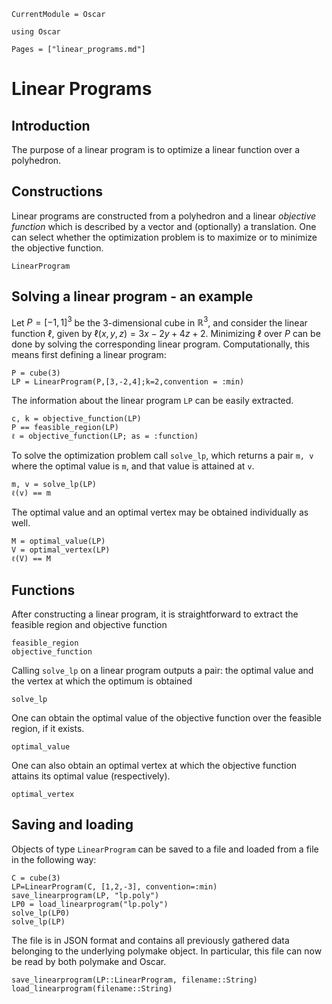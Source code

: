 ```@meta
CurrentModule = Oscar
```

```@setup oscar
using Oscar
```

```@contents
Pages = ["linear_programs.md"]
```

# Linear Programs


## Introduction

The purpose of a linear program is to optimize a linear function over a
polyhedron.



## Constructions

Linear programs are constructed from a polyhedron and a linear *objective function*
which is described by a vector and (optionally) a translation. One can select whether the optimization
problem is to maximize or to minimize the objective function.

```@docs
LinearProgram
```

## Solving a linear program - an example
Let $P=[-1,1]^3$ be the $3$-dimensional cube in $\mathbb{R}^3$, and consider
the linear function $\ell$, given by $\ell(x,y,z) = 3x-2y+4z+2$. Minimizing
$\ell$ over $P$ can be done by solving the corresponding linear program.
Computationally, this means first defining a linear program:

```@repl oscar
P = cube(3)
LP = LinearProgram(P,[3,-2,4];k=2,convention = :min)
```

The information about the linear program `LP` can be easily extracted.

```@repl oscar
c, k = objective_function(LP)
P == feasible_region(LP)
ℓ = objective_function(LP; as = :function)
```

To solve the optimization problem call `solve_lp`, which returns a pair `m, v`
where the optimal value is `m`, and that value is attained at `v`.

```@repl oscar
m, v = solve_lp(LP)
ℓ(v) == m
```

The optimal value and an optimal vertex may be obtained individually as well.

```@repl oscar
M = optimal_value(LP)
V = optimal_vertex(LP)
ℓ(V) == M
```


## Functions

After constructing a linear program, it is straightforward to extract the
feasible region and objective function

```@docs
feasible_region
objective_function
```

Calling `solve_lp` on a linear program outputs a pair: the optimal value and
the vertex at which the optimum is obtained

```@docs
solve_lp
```

One can obtain the optimal value of the objective function over the
feasible region, if it exists.

```@docs
optimal_value
```

One can also obtain an optimal vertex at which the objective
function attains its optimal value (respectively).

```@docs
optimal_vertex
```

## Saving and loading

Objects of type `LinearProgram` can be saved to a file and loaded from a file
in the following way:
```@repl oscar
C = cube(3)
LP=LinearProgram(C, [1,2,-3], convention=:min)
save_linearprogram(LP, "lp.poly")
LP0 = load_linearprogram("lp.poly")
solve_lp(LP0)
solve_lp(LP)
```
The file is in JSON format and contains all previously gathered data belonging
to the underlying polymake object. In particular, this file can now be read by
both polymake and Oscar.

```@docs
save_linearprogram(LP::LinearProgram, filename::String)
load_linearprogram(filename::String)
```
